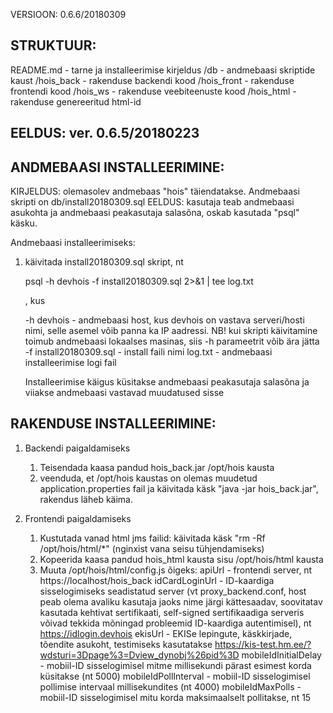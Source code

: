 VERSIOON: 0.6.6/20180309

STRUKTUUR:
------------------------------------------------------
README.md - tarne ja installeerimise kirjeldus
/db - andmebaasi skriptide kaust
/hois_back - rakenduse backendi kood
/hois_front - rakenduse frontendi kood
/hois_ws - rakenduse veebiteenuste kood
/hois_html - rakenduse genereeritud html-id


EELDUS: ver. 0.6.5/20180223
------------------------------------------------------

ANDMEBAASI INSTALLEERIMINE:
------------------------------------------------------

KIRJELDUS: olemasolev andmebaas "hois" täiendatakse. Andmebaasi skripti on db/install20180309.sql
EELDUS: kasutaja teab andmebaasi asukohta ja andmebaasi peakasutaja salasõna, oskab kasutada "psql" käsku.

Andmebaasi installeerimiseks:
1. käivitada install20180309.sql skript, nt
   
   psql -h devhois -f install20180309.sql 2>&1 | tee log.txt
   
   , kus
   
   -h devhois - andmebaasi host, kus devhois on vastava serveri/hosti nimi, selle asemel võib panna ka IP aadressi. NB! kui skripti käivitamine toimub andmebaasi lokaalses masinas, siis -h parameetrit võib ära jätta
   -f install20180309.sql - install faili nimi
   log.txt - andmebaasi installeerimise logi fail
   
   Installeerimise käigus küsitakse andmebaasi peakasutaja salasõna ja viiakse andmebaasi vastavad muudatused sisse


RAKENDUSE INSTALLEERIMINE:
------------------------------------------------------
1. Backendi paigaldamiseks
	1. Teisendada kaasa pandud hois_back.jar /opt/hois kausta
	2. veenduda, et /opt/hois kaustas on olemas muudetud application.properties fail ja käivitada käsk "java -jar hois_back.jar", rakendus läheb käima.
	
2. Frontendi paigaldamiseks
	1. Kustutada vanad html jms failid: käivitada käsk "rm -Rf /opt/hois/html/*" (nginxist vana seisu tühjendamiseks)
	2. Kopeerida kaasa pandud hois_html kausta sisu /opt/hois/html kausta
	3. Muuta /opt/hois/html/config.js õigeks:
		apiUrl - frontendi server, nt https://localhost/hois_back
		idCardLoginUrl - ID-kaardiga sisselogimiseks seadistatud server (vt proxy_backend.conf, host peab olema avaliku kasutaja jaoks nime järgi kättesaadav, soovitatav kasutada kehtivat sertifikaati, self-signed sertifikaadiga serveris võivad tekkida mõningad probleemid ID-kaardiga autentimisel), nt https://idlogin.devhois
		ekisUrl - EKISe lepingute, käskkirjade, tõendite asukoht, testimiseks kasutatakse https://kis-test.hm.ee/?wdsturi=3Dpage%3=Dview_dynobj%26pid%3D
		mobileIdInitialDelay - mobiil-ID sisselogimisel mitme millisekundi pärast esimest korda küsitakse (nt 5000)
		mobileIdPollInterval - mobiil-ID sisselogimisel pollimise intervaal millisekundites (nt 4000)
		mobileIdMaxPolls - mobiil-ID sisselogimisel mitu korda maksimaalselt pollitakse, nt 15